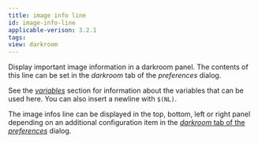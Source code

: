 ```yaml
---
title: image info line
id: image-info-line
applicable-verison: 3.2.1
tags: 
view: darkroom
---
```


Display important image information in a darkroom panel. The contents of this line can be set in the _darkroom_ tab of the _preferences_ dialog. 

See the [_variables_](../../../special-topics/variables.md) section for information about the variables that can be used here. You can also insert a newline with `$(NL)`.

The image infos line can be displayed in the top, bottom, left or right panel depending on an additional configuration item in the [_darkroom_ tab of the _preferences_](../../../preferences-settings/darkroom.md) dialog.
